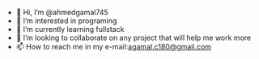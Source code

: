 - 👋 Hi, I’m @ahmedgamal745
- 👀 I’m interested in programing
- 🌱 I’m currently learning fullstack
- 💞️ I’m looking to collaborate on any project that will help me work more
- 📫 How to reach me in my e-mail:agamal.c180@gmail.com

<!---
ahmedgamal745/ahmedgamal745 is a ✨ special ✨ repository because its `README.md` (this file) appears on your GitHub profile.
You can click the Preview link to take a look at your changes.
--->
